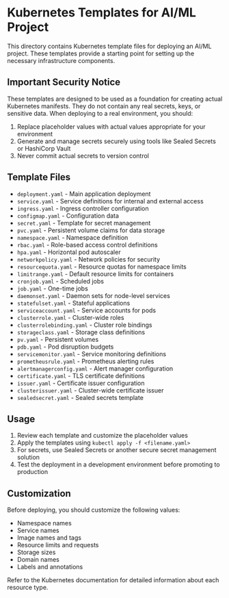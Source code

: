 # Kubernetes Templates for AI/ML Project

This directory contains Kubernetes template files for deploying an AI/ML project. These templates provide a starting point for setting up the necessary infrastructure components.

## Important Security Notice

These templates are designed to be used as a foundation for creating actual Kubernetes manifests. They do not contain any real secrets, keys, or sensitive data. When deploying to a real environment, you should:

1. Replace placeholder values with actual values appropriate for your environment
2. Generate and manage secrets securely using tools like Sealed Secrets or HashiCorp Vault
3. Never commit actual secrets to version control

## Template Files

- `deployment.yaml` - Main application deployment
- `service.yaml` - Service definitions for internal and external access
- `ingress.yaml` - Ingress controller configuration
- `configmap.yaml` - Configuration data
- `secret.yaml` - Template for secret management
- `pvc.yaml` - Persistent volume claims for data storage
- `namespace.yaml` - Namespace definition
- `rbac.yaml` - Role-based access control definitions
- `hpa.yaml` - Horizontal pod autoscaler
- `networkpolicy.yaml` - Network policies for security
- `resourcequota.yaml` - Resource quotas for namespace limits
- `limitrange.yaml` - Default resource limits for containers
- `cronjob.yaml` - Scheduled jobs
- `job.yaml` - One-time jobs
- `daemonset.yaml` - Daemon sets for node-level services
- `statefulset.yaml` - Stateful applications
- `serviceaccount.yaml` - Service accounts for pods
- `clusterrole.yaml` - Cluster-wide roles
- `clusterrolebinding.yaml` - Cluster role bindings
- `storageclass.yaml` - Storage class definitions
- `pv.yaml` - Persistent volumes
- `pdb.yaml` - Pod disruption budgets
- `servicemonitor.yaml` - Service monitoring definitions
- `prometheusrule.yaml` - Prometheus alerting rules
- `alertmanagerconfig.yaml` - Alert manager configuration
- `certificate.yaml` - TLS certificate definitions
- `issuer.yaml` - Certificate issuer configuration
- `clusterissuer.yaml` - Cluster-wide certificate issuer
- `sealedsecret.yaml` - Sealed secrets template

## Usage

1. Review each template and customize the placeholder values
2. Apply the templates using `kubectl apply -f <filename.yaml>`
3. For secrets, use Sealed Secrets or another secure secret management solution
4. Test the deployment in a development environment before promoting to production

## Customization

Before deploying, you should customize the following values:

- Namespace names
- Service names
- Image names and tags
- Resource limits and requests
- Storage sizes
- Domain names
- Labels and annotations

Refer to the Kubernetes documentation for detailed information about each resource type.